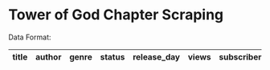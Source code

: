 # Tower of God Chapter Scraping

Data Format:

|title|author|genre|status|release_day|views|subscribers|rating|chapter|comments|total_comments|likes|total_likes|date|user|comment_body|post_date|upvotes|downvotes|reply_count| scrape_date|season|season_chapter|
|:---:|:----:|:---:|:----:|:---------:|:---:|:---------:|:----:|:-----:|:------:|:-------------|:---:|:---------:|:--:|:--:|:----------:|:-------:|:-----:|:-------:|:---------:|:----------:|:----:|:------------:|
